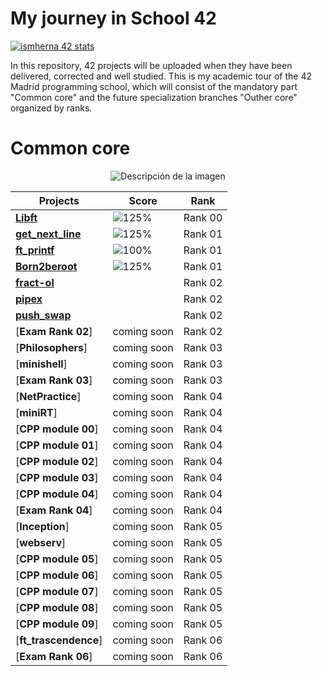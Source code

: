 # My journey in School 42
[![ismherna 42 stats](https://badge.mediaplus.ma/Darkblue/ismherna?1337Badge=off&UM6P=off)](https://github.com/oakoudad/badge42)


In this repository, 42 projects will be uploaded when they have been delivered, corrected and well studied. This is my academic tour of the 42 Madrid programming school, which will consist of the mandatory part "Common core" and the future specialization branches "Outher core" organized by ranks.

# Common core
<p align="center">
  <img src="https://github.com/ismaelucky342/Born2code/assets/153450550/ddbe9c21-b3bf-4733-8af8-2cfe845e8cf3)https://github.com/ismaelucky342/Born2code/assets/153450550/ddbe9c21-b3bf-4733-8af8-2cfe845e8cf3" alt="Descripción de la imagen">
</p>


| Projects | Score | Rank |
|--------|--------|---------------|
| [**Libft**](https://github.com/ismaelucky342/Libft) | ![125%](https://progress-bar.dev/125) | Rank 00 |
| [**get_next_line**](https://github.com/ismaelucky342/get_next_line) | ![125%](https://progress-bar.dev/125) | Rank 01 |
| [**ft_printf**](https://github.com/ismaelucky342/ft_printf) | ![100%](https://progress-bar.dev/100) | Rank 01 |
| [**Born2beroot**](https://github.com/ismaelucky342/ft_printf) | ![125%](https://progress-bar.dev/125) | Rank 01 |
| [**fract-ol**](https://github.com/ismaelucky342/ft_printf) |  | Rank 02 |
| [**pipex**](https://github.com/ismaelucky342/ft_printf) |  | Rank 02 |
| [**push_swap**](https://github.com/ismaelucky342/ft_printf) |  | Rank 02 |
| [**Exam Rank 02**] | coming soon | Rank 02 |
| [**Philosophers**] | coming soon | Rank 03 |
| [**minishell**] | coming soon | Rank 03 |
| [**Exam Rank 03**] | coming soon | Rank 03 |
| [**NetPractice**] | coming soon | Rank 04 |
| [**miniRT**] | coming soon | Rank 04 |
| [**CPP module 00**] | coming soon | Rank 04 |
| [**CPP module 01**] | coming soon | Rank 04 |
| [**CPP module 02**] | coming soon | Rank 04 |
| [**CPP module 03**] | coming soon | Rank 04 |
| [**CPP module 04**] | coming soon | Rank 04 | 
| [**Exam Rank 04**] | coming soon | Rank 04 |
| [**Inception**] | coming soon | Rank 05 |
| [**webserv**] | coming soon | Rank 05 |
| [**CPP module 05**] | coming soon | Rank 05 |
| [**CPP module 06**] | coming soon | Rank 05 |
| [**CPP module 07**] | coming soon | Rank 05 |
| [**CPP module 08**] | coming soon | Rank 05 |
| [**CPP module 09**] | coming soon | Rank 05 |  
| [**ft_trascendence**] | coming soon | Rank 06 |
| [**Exam Rank 06**] | coming soon | Rank 06 |
